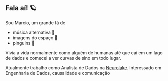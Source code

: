 ## Fala aí! :ringed_planet:	

Sou Marcio, um grande fã de
 - música alternativa :guitar:	
 - imagens do espaço  :space_invader:
 - pinguins           :penguin:	

Vivia a vida normalmente como alguém de humanas até que caí em um lago de dados e comecei
a ver curvas de sino em todo lugar.

Atualmente trabalho como Analista de Dados na [Neurolake](https://www.neurotech.com.br/neurolake/). 
Interessado em Engenharia de Dados, causalidade e comunicação
